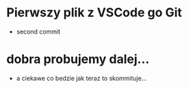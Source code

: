# Pierwszy plik z VSCode go Git

- second commit

# dobra probujemy dalej...

- a ciekawe co bedzie jak teraz to skommituje...

